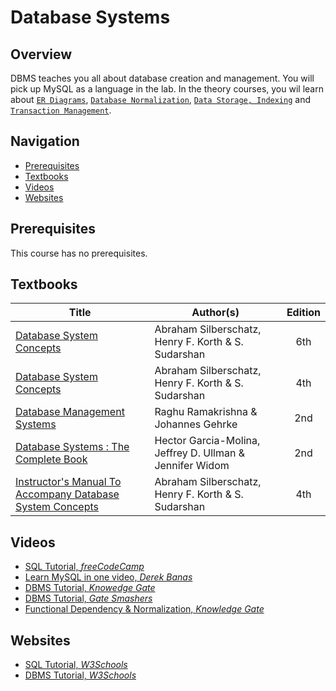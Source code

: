 # Database Systems

## Overview

DBMS teaches you all about database creation and management. You will pick up MySQL as a language in the lab. In the theory courses, you wil learn about [`ER Diagrams`](https://en.wikipedia.org/wiki/Entity–relationship_model), [`Database Normalization`](https://en.wikipedia.org/wiki/Database_normalization), [`Data Storage, Indexing`](https://en.wikipedia.org/wiki/Database_index) and [`Transaction Management`](https://en.wikipedia.org/wiki/Database_transaction). 

## Navigation

*   [Prerequisites](#prerequisites)
*   [Textbooks](#textbooks)
*   [Videos](#videos)
*   [Websites](#websites)

## Prerequisites

This course has no prerequisites.

## Textbooks

| Title | Author(s) | Edition |
| -------------|-------------|:-----:|
| [Database System Concepts](https://drive.google.com/file/d/1KxlCPBmPCgPR30S_00hB_jnzR_H76sJl/view?usp=sharing) | Abraham Silberschatz, Henry F. Korth & S. Sudarshan | 6th
| [Database System Concepts](https://drive.google.com/file/d/1j9ek781Se3N2jSW1Y_rwR5YPK1X19o1y/view?usp=sharing) | Abraham Silberschatz, Henry F. Korth & S. Sudarshan | 4th
| [Database Management Systems](https://drive.google.com/file/d/1Y3xmhKNUqklmkXszeGjyw_WFZs5oQ12O/view?usp=sharing) | Raghu Ramakrishna & Johannes Gehrke| 2nd
| [Database Systems : The Complete Book](https://drive.google.com/file/d/1EaIboE5O2ijUNiuntrhes1IIrI_N-ftD/view?usp=sharing) | Hector Garcia-Molina, Jeffrey D. Ullman & Jennifer Widom | 2nd
| [Instructor's Manual To Accompany Database System Concepts](https://drive.google.com/file/d/1a73_t39hOEkAdPyQArkRf-DcMGxKncsH/view?usp=sharing)| Abraham Silberschatz, Henry F. Korth & S. Sudarshan | 4th


## Videos

*	[SQL Tutorial, *freeCodeCamp*](https://www.youtube.com/watch?v=HXV3zeQKqGY&t=11s)
*	[Learn MySQL in one video, *Derek Banas*](https://www.youtube.com/watch?v=yPu6qV5byu4)
*	[DBMS Tutorial, *Knowedge Gate*](https://www.youtube.com/playlist?list=PLmXKhU9FNesR1rSES7oLdJaNFgmuj0SYV)
*	[DBMS Tutorial, *Gate Smashers*](https://www.youtube.com/playlist?list=PLxCzCOWd7aiFAN6I8CuViBuCdJgiOkT2Y)
*	[Functional Dependency & Normalization, *Knowledge Gate*](https://www.youtube.com/playlist?list=PLeNFpOhruv2iM5EFv04SH4d84AO9WD2bA)

## Websites

*	[SQL Tutorial, *W3Schools*](https://www.w3schools.com/sql/)
*	[DBMS Tutorial, *W3Schools*](https://www.w3schools.in/dbms/)
